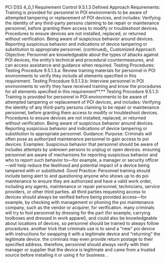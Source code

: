 PCI DSS 4_0_1 Requirement Control 9.5.1.3 Defined Approach Requirements: Training is provided for personnel in POI environments to be aware of attempted tampering or replacement of POI devices, and includes: Verifying the identity of any third-party persons claiming to be repair or maintenance personnel, before granting them access to modify or troubleshoot devices. Procedures to ensure devices are not installed, replaced, or returned without verification. Being aware of suspicious behavior around devices. Reporting suspicious behavior and indications of device tampering or substitution to appropriate personnel. (continued)_ Customized Approach Objective: Personnel are knowledgeable about the types of attacks against POI devices, the entity’s technical and procedural countermeasures, and can access assistance and guidance when required. Testing Procedures: Testing Procedure 9.5.1.3.a: Review training materials for personnel in POI environments to verify they include all elements specified in this requirement. Testing Procedure 9.5.1.3.b: Interview personnel in POI environments to verify they have received training and know the procedures for all elements specified in this requirement**.** Testing Procedure 9.5.1.3: Training is provided for personnel in POI environments to be aware of attempted tampering or replacement of POI devices, and includes: Verifying the identity of any third-party persons claiming to be repair or maintenance personnel, before granting them access to modify or troubleshoot devices. Procedures to ensure devices are not installed, replaced, or returned without verification. Being aware of suspicious behavior around devices. Reporting suspicious behavior and indications of device tampering or substitution to appropriate personnel. Guidance: Purpose: Criminals will often pose as authorized maintenance personnel to gain access to poi devices. Examples: Suspicious behavior that personnel should be aware of includes attempts by unknown persons to unplug or open devices. ensuring personnel are aware of mechanisms for reporting suspicious behavior and who to report such behavior to—for example, a manager or security officer—will help reduce the likelihood and potential impact of a device being tampered with or substituted. Good Practice: Personnel training should include being alert to and questioning anyone who shows up to do poi maintenance to ensure they are authorized and have a valid work order, including any agents, maintenance or repair personnel, technicians, service providers, or other third parties. all third parties requesting access to devices should always be verified before being provided access—for example, by checking with management or phoning the poi maintenance company, such as the vendor or acquirer, for verification. many criminals will try to fool personnel by dressing for the part (for example, carrying toolboxes and dressed in work apparel), and could also be knowledgeable about locations of devices, so personnel should be trained to always follow procedures. another trick that criminals use is to send a “new” poi device with instructions for swapping it with a legitimate device and “returning” the legitimate device. the criminals may even provide return postage to their specified address. therefore, personnel should always verify with their manager or supplier that the device is legitimate and came from a trusted source before installing it or using it for business. .